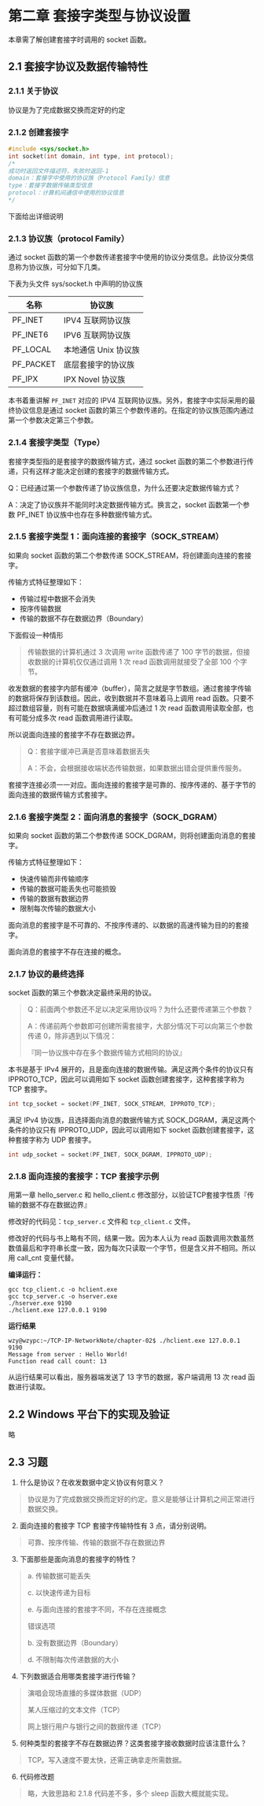 # 第二章 套接字类型与协议设置

本章需了解创建套接字时调用的 socket 函数。



## 2.1 套接字协议及数据传输特性

### 2.1.1 关于协议

协议是为了完成数据交换而定好的约定

### 2.1.2 创建套接字

```cpp
#include <sys/socket.h>
int socket(int domain, int type, int protocol);
/*
成功时返回文件描述符，失败时返回-1
domain：套接字中使用的协议族（Protocol Family）信息
type：套接字数据传输类型信息
protocol：计算机间通信中使用的协议信息
*/
```

下面给出详细说明

### 2.1.3 协议族（protocol Family）

通过 socket 函数的第一个参数传递套接字中使用的协议分类信息。此协议分类信息称为协议族，可分如下几类。

下表为头文件 sys/socket.h 中声明的协议族

| 名称      | 协议族               |
| --------- | -------------------- |
| PF_INET   | IPV4 互联网协议族    |
| PF_INET6  | IPV6 互联网协议族    |
| PF_LOCAL  | 本地通信 Unix 协议族 |
| PF_PACKET | 底层套接字的协议族   |
| PF_IPX    | IPX Novel 协议族     |

本书着重讲解 `PF_INET` 对应的 IPV4 互联网协议族。另外，套接字中实际采用的最终协议信息是通过 socket 函数的第三个参数传递的。在指定的协议族范围内通过第一个参数决定第三个参数。



### 2.1.4 套接字类型（Type）

套接字类型指的是套接字的数据传输方式，通过 socket 函数的第二个参数进行传递，只有这样才能决定创建的套接字的数据传输方式。

Q：已经通过第一个参数传递了协议族信息，为什么还要决定数据传输方式？

A：决定了协议族并不能同时决定数据传输方式。换言之，socket 函数第一个参数 PF_INET 协议族中也存在多种数据传输方式。



### 2.1.5 套接字类型 1：面向连接的套接字（SOCK_STREAM）

如果向 socket 函数的第二个参数传递 SOCK_STREAM，将创建面向连接的套接字。

传输方式特征整理如下：

+ 传输过程中数据不会消失
+ 按序传输数据
+ 传输的数据不存在数据边界（Boundary）

下面假设一种情形

> 传输数据的计算机通过 3 次调用 write 函数传递了 100 字节的数据，但接收数据的计算机仅仅通过调用 1 次 read 函数调用就接受了全部 100 个字节。

收发数据的套接字内部有缓冲（buffer），简言之就是字节数组。通过套接字传输的数据将保存到该数组。因此，收到数据并不意味着马上调用 read 函数。只要不超过数组容量，则有可能在数据填满缓冲后通过 1 次 read 函数调用读取全部，也有可能分成多次 read 函数调用进行读取。

所以说面向连接的套接字不存在数据边界。

> Q：套接字缓冲已满是否意味着数据丢失
>
> A：不会，会根据接收端状态传输数据，如果数据出错会提供重传服务。

套接字连接必须一一对应。面向连接的套接字是可靠的、按序传递的、基于字节的面向连接的数据传输方式套接字。



### 2.1.6 套接字类型 2：面向消息的套接字（SOCK_DGRAM）

如果向 socket 函数的第二个参数传递 SOCK_DGRAM，则将创建面向消息的套接字。

传输方式特征整理如下：

+ 快速传输而非传输顺序
+ 传输的数据可能丢失也可能损毁
+ 传输的数据有数据边界
+ 限制每次传输的数据大小

面向消息的套接字是不可靠的、不按序传递的、以数据的高速传输为目的的套接字。

面向消息的套接字不存在连接的概念。



### 2.1.7 协议的最终选择

socket 函数的第三个参数决定最终采用的协议。

> Q：前面两个参数还不足以决定采用协议吗？为什么还要传递第三个参数？
>
> A：传递前两个参数即可创建所需套接字，大部分情况下可以向第三个参数传递 0，除非遇到以下情况：
>
> 『同一协议族中存在多个数据传输方式相同的协议』

本书是基于 IPv4 展开的，且是面向连接的数据传输。满足这两个条件的协议只有  IPPROTO_TCP，因此可以调用如下 socket 函数创建套接字，这种套接字称为 TCP 套接字。

```cpp
int tcp_socket = socket(PF_INET, SOCK_STREAM, IPPROTO_TCP);
```

满足 IPv4 协议族，且选择面向消息的数据传输方式 SOCK_DGRAM，满足这两个条件的协议只有 IPPROTO_UDP，因此可以调用如下 socket 函数创建套接字，这种套接字称为 UDP 套接字。

```cpp
int udp_socket = socket(PF_INET, SOCK_DGRAM, IPPROTO_UDP);
```



### 2.1.8 面向连接的套接字：TCP 套接字示例

用第一章 hello_server.c 和 hello_client.c 修改部分，以验证TCP套接字性质『传输的数据不存在数据边界』

修改好的代码见：`tcp_server.c` 文件和 `tcp_client.c` 文件。

修改好的代码与书上略有不同，结果一致。因为本人认为 read 函数调用次数虽然数值最后和字符串长度一致，因为每次只读取一个字节，但是含义并不相同。所以用 call_cnt 变量代替。



**编译运行：**

```
gcc tcp_client.c -o hclient.exe
gcc tcp_server.c -o hserver.exe
./hserver.exe 9190
./hclient.exe 127.0.0.1 9190
```



**运行结果**

```
wzy@wzypc:~/TCP-IP-NetworkNote/chapter-02$ ./hclient.exe 127.0.0.1 9190
Message from server : Hello World! 
Function read call count: 13
```

从运行结果可以看出，服务器端发送了 13 字节的数据，客户端调用 13 次 read 函数进行读取。



## 2.2 Windows 平台下的实现及验证

略



## 2.3 习题

1. 什么是协议？在收发数据中定义协议有何意义？

> 协议是为了完成数据交换而定好的约定。意义是能够让计算机之间正常进行数据交换。

2. 面向连接的套接字 TCP 套接字传输特性有 3 点，请分别说明。

> 可靠、按序传输、传输的数据不存在数据边界

3. 下面那些是面向消息的套接字的特性？

> a. 传输数据可能丢失
>
> c. 以快速传递为目标
>
> e. 与面向连接的套接字不同，不存在连接概念
>
> 错误选项
>
> b. 没有数据边界（Boundary）
>
> d. 不限制每次传递数据的大小

4. 下列数据适合用哪类套接字进行传输？

> 演唱会现场直播的多媒体数据（UDP）
>
> 某人压缩过的文本文件（TCP）
>
> 网上银行用户与银行之间的数据传递（TCP）

5. 何种类型的套接字不存在数据边界？这类套接字接收数据时应该注意什么？

> TCP。写入速度不要太快，还需正确拿走所需数据。

6. 代码修改题

> 略，大致思路和 2.1.8 代码差不多，多个 sleep 函数大概就能实现。